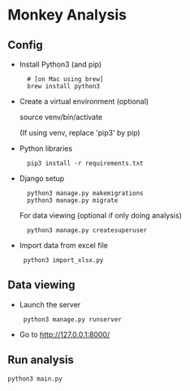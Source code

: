 # Monkey Analysis


## Config

* Install Python3 (and pip) 
        
        # [on Mac using brew]
        brew install python3
        
        
* Create a virtual environment (optional)

    source venv/bin/activate
    
    (If using venv, replace 'pip3' by pip)

* Python libraries

        pip3 install -r requirements.txt

* Django setup

        python3 manage.py makemigrations
        python3 manage.py migrate
        
    For data viewing (optional if only doing analysis)
        
        python3 manage.py createsuperuser
        
 
 * Import data from excel file
 
        python3 import_xlsx.py
        

## Data viewing

* Launch the server
    
       python3 manage.py runserver
    
    
* Go to http://127.0.0.1:8000/

## Run analysis

    python3 main.py
